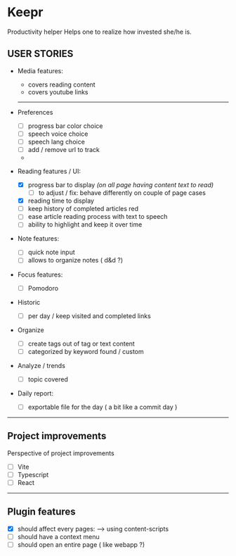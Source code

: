 # Keepr

Productivity helper
Helps one to realize how invested she/he is.


## USER STORIES
- Media features:
	- covers reading content
	- covers youtube links

	----

- Preferences
	- [ ] progress bar color choice
	- [ ] speech voice choice
	- [ ] speech lang choice
	- [ ] add / remove url to track
	- 

- Reading features / UI:
	- [x] progress bar to display *(on all page having content text to read)* 
		- [ ] to adjust / fix: behave differently on couple of page cases
	- [x] reading time to display
	- [ ] keep history of completed articles red
	- [ ] ease article reading process with text to speech
	- [ ] ability to highlight and keep it over time

- Note features: 
	- [ ] quick note input
	- [ ] allows to organize notes ( d&d ?)

- Focus features:
	- [ ] Pomodoro


- Historic
	- [ ] per day / keep visited and completed links 

- Organize
	- [ ] create tags out of tag or text content
	- [ ] categorized by keyword found / custom 

- Analyze / trends
	- [ ] topic covered


- Daily report: 
	- [ ] exportable file for the day ( a bit like a commit day )



----


## Project improvements
Perspective of project improvements
- [ ] Vite
- [ ] Typescript
- [ ] React

--- 

## Plugin features
- [x] should affect every pages: --> using content-scripts
- [ ] should have a context menu
- [ ] should open an entire page ( like webapp ?)